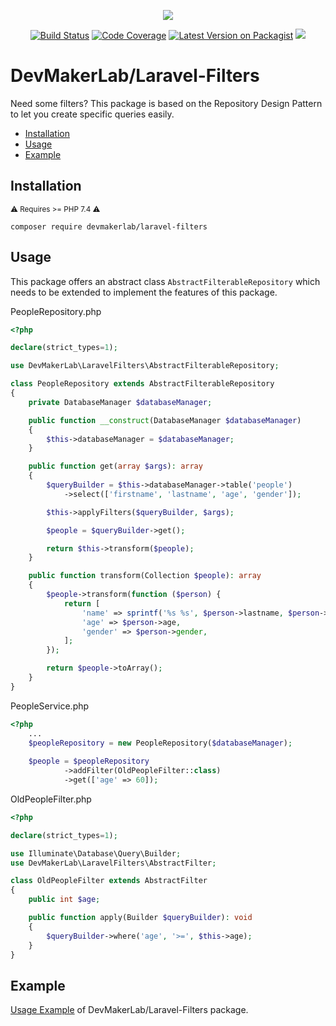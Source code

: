 <p align="center">
<img src="https://user-images.githubusercontent.com/51158042/126819815-69be48fa-40a8-49e4-81ca-d3ebc1d3d521.png">
</p>

<p align="center">
<a href="https://scrutinizer-ci.com/g/devmakerlab/laravel-filters/"><img src="https://scrutinizer-ci.com/g/devmakerlab/laravel-filters/badges/build.png?b=master" alt="Build Status"></a>
<a href="https://scrutinizer-ci.com/g/devmakerlab/laravel-filters/?branch=master"><img src="https://scrutinizer-ci.com/g/devmakerlab/laravel-filters/badges/coverage.png?b=master" alt="Code Coverage"></a>
<a href="https://packagist.org/packages/devmakerlab/laravel-filters"><img src="https://img.shields.io/packagist/v/devmakerlab/laravel-filters.svg" alt="Latest Version on Packagist"></a>
<a href='https://packagist.org/packages/devmakerlab/laravel-filters'><img src="https://img.shields.io/packagist/dt/devmakerlab/laravel-filters.svg?style=flat-square"/></a> 
</p>


# DevMakerLab/Laravel-Filters

Need some filters? This package is based on the Repository Design Pattern to let you create specific queries easily.

* [Installation](#installation)
* [Usage](#usage)
* [Example](#example)

## Installation
<small>⚠️ Requires >= PHP 7.4 ⚠️</small>
```shell
composer require devmakerlab/laravel-filters
```

## Usage

This package offers an abstract class `AbstractFilterableRepository` which needs to be extended to implement the features of this package.

PeopleRepository.php
```php
<?php

declare(strict_types=1);

use DevMakerLab\LaravelFilters\AbstractFilterableRepository;

class PeopleRepository extends AbstractFilterableRepository
{
    private DatabaseManager $databaseManager;

    public function __construct(DatabaseManager $databaseManager)
    {
        $this->databaseManager = $databaseManager;
    }

    public function get(array $args): array
    {
        $queryBuilder = $this->databaseManager->table('people')
            ->select(['firstname', 'lastname', 'age', 'gender']);

        $this->applyFilters($queryBuilder, $args);

        $people = $queryBuilder->get();

        return $this->transform($people);
    }

    public function transform(Collection $people): array
    {
        $people->transform(function ($person) {
            return [
                'name' => sprintf('%s %s', $person->lastname, $person->firstname),
                'age' => $person->age,
                'gender' => $person->gender,
            ];
        });

        return $people->toArray();
    }
}
```

PeopleService.php
```php
<?php
    ...
    $peopleRepository = new PeopleRepository($databaseManager);
    
    $people = $peopleRepository
            ->addFilter(OldPeopleFilter::class)
            ->get(['age' => 60]);
```

OldPeopleFilter.php
```php
<?php

declare(strict_types=1);

use Illuminate\Database\Query\Builder;
use DevMakerLab\LaravelFilters\AbstractFilter;

class OldPeopleFilter extends AbstractFilter
{
    public int $age;

    public function apply(Builder $queryBuilder): void
    {
        $queryBuilder->where('age', '>=', $this->age);
    }
}
```

## Example

[Usage Example](https://github.com/devmakerlab/laravel-filters/tree/master/tests/Example) of DevMakerLab/Laravel-Filters package.
